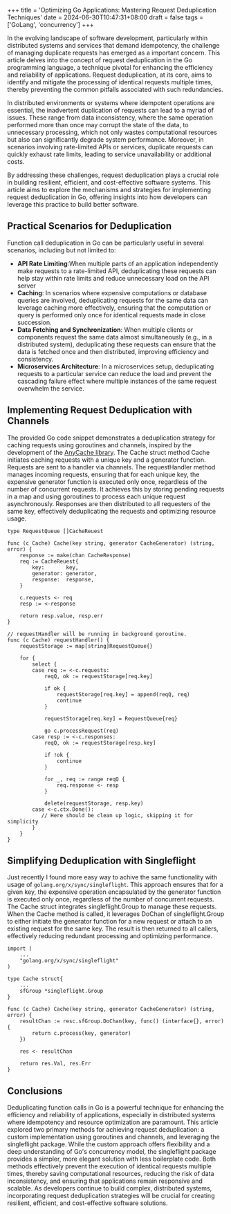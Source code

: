 +++
title = 'Optimizing Go Applications: Mastering Request Deduplication Techniques'
date = 2024-06-30T10:47:31+08:00
draft = false
tags = ['GoLang', 'concurrency']
+++

In the evolving landscape of software development, particularly within distributed systems and services that demand idempotency, the challenge of managing duplicate requests has emerged as a important concern. This article delves into the concept of request deduplication in the Go programming language, a technique pivotal for enhancing the efficiency and reliability of applications. Request deduplication, at its core, aims to identify and mitigate the processing of identical requests multiple times, thereby preventing the common pitfalls associated with such redundancies.

In distributed environments or systems where idempotent operations are essential, the inadvertent duplication of requests can lead to a myriad of issues. These range from data inconsistency, where the same operation performed more than once may corrupt the state of the data, to unnecessary processing, which not only wastes computational resources but also can significantly degrade system performance. Moreover, in scenarios involving rate-limited APIs or services, duplicate requests can quickly exhaust rate limits, leading to service unavailability or additional costs.

By addressing these challenges, request deduplication plays a crucial role in building resilient, efficient, and cost-effective software systems. This article aims to explore the mechanisms and strategies for implementing request deduplication in Go, offering insights into how developers can leverage this practice to build better software.

## Practical Scenarios for Deduplication

Function call deduplication in Go can be particularly useful in several scenarios, including but not limited to:

- **API Rate Limiting**:When multiple parts of an application independently make requests to a rate-limited API, deduplicating these requests can help stay within rate limits and reduce unnecessary load on the API server
- **Caching**: In scenarios where expensive computations or database queries are involved, deduplicating requests for the same data can leverage caching more effectively, ensuring that the computation or query is performed only once for identical requests made in close succession.
- **Data Fetching and Synchronization**: When multiple clients or components request the same data almost simultaneously (e.g., in a distributed system), deduplicating these requests can ensure that the data is fetched once and then distributed, improving efficiency and consistency.
- **Microservices Architecture**: In a microservices setup, deduplicating requests to a particular service can reduce the load and prevent the cascading failure effect where multiple instances of the same request overwhelm the service.

## Implementing Request Deduplication with Channels

The provided Go code snippet demonstrates a deduplication strategy for caching requests using goroutines and channels, inspired by the development of the [AnyCache library](https://github.com/ksysoev/anycache). The Cache struct method Cache initiates caching requests with a unique key and a generator function. Requests are sent to a handler via channels. The requestHandler method manages incoming requests, ensuring that for each unique key, the expensive generator function is executed only once, regardless of the number of concurrent requests. It achieves this by storing pending requests in a map and using goroutines to process each unique request asynchronously. Responses are then distributed to all requesters of the same key, effectively deduplicating the requests and optimizing resource usage.

```golang
type RequestQueue []CacheReuest

func (c Cache) Cache(key string, generator CacheGenerator) (string, error) {
	response := make(chan CacheResponse)
	req := CacheReuest{
		key:       key,
		generator: generator,
		response:  response,
	}

	c.requests <- req
    resp := <-response

	return resp.value, resp.err
}

// requestHandler will be running in background goroutine.
func (c Cache) requestHandler() {
	requestStorage := map[string]RequestQueue{}

	for {
		select {
		case req := <-c.requests:
			reqQ, ok := requestStorage[req.key]

            if ok {
                requestStorage[req.key] = append(reqQ, req)
				continue
            }

            requestStorage[req.key] = RequestQueue{req}

			go c.processRequest(req)
        case resp := <-c.responses:
			reqQ, ok := requestStorage[resp.key]

			if !ok {
				continue
			}

			for _, req := range reqQ {
				req.response <- resp
			}

			delete(requestStorage, resp.key)
        case <-c.ctx.Done():
           // Here should be clean up logic, skipping it for simplicity
        }
    }
}   
```

## Simplifying Deduplication with Singleflight

Just recently I found more easy way to achive the same functionality with usage of `golang.org/x/sync/singleflight`. 
This approach ensures that for a given key, the expensive operation encapsulated by the generator function is executed only once, regardless of the number of concurrent requests. The Cache struct integrates singleflight.Group to manage these requests. When the Cache method is called, it leverages DoChan of singleflight.Group to either initiate the generator function for a new request or attach to an existing request for the same key. The result is then returned to all callers, effectively reducing redundant processing and optimizing performance.

```golang
import (
    ...
    "golang.org/x/sync/singleflight"
)

type Cache struct{
    ...
    sfGroup *singleflight.Group
}

func (c Cache) Cache(key string, generator CacheGenerator) (string, error) {
	resultChan := resc.sfGroup.DoChan(key, func() (interface{}, error) {
	    return c.process(key, generator)
    })

    res <- resultChan

    return res.Val, res.Err
}

```


## Conclusions

Deduplicating function calls in Go is a powerful technique for enhancing the efficiency and reliability of applications, especially in distributed systems where idempotency and resource optimization are paramount. This article explored two primary methods for achieving request deduplication: a custom implementation using goroutines and channels, and leveraging the singleflight package. While the custom approach offers flexibility and a deep understanding of Go's concurrency model, the singleflight package provides a simpler, more elegant solution with less boilerplate code. Both methods effectively prevent the execution of identical requests multiple times, thereby saving computational resources, reducing the risk of data inconsistency, and ensuring that applications remain responsive and scalable. As developers continue to build complex, distributed systems, incorporating request deduplication strategies will be crucial for creating resilient, efficient, and cost-effective software solutions.